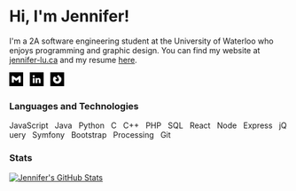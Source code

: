 # Hi, I'm Jennifer!

I'm a 2A software engineering student at the University of Waterloo who enjoys programming and graphic design. You can find my website at [jennifer-lu.ca](http:/jennifer-lu.ca) and my resume [here](https://drive.google.com/file/d/1NBUjgKfokq86oI6E6V_iHDXel4qRYI3R/view?usp=sharing).

<!-- Links to icons -->
[<img src="https://github.com/jennifer-lu/jennifer-lu/blob/main/gmail.png" title="Gmail" alt="Gmail" width="25" height="25">][1]&nbsp;&nbsp;&nbsp;[<img src="https://github.com/jennifer-lu/jennifer-lu/blob/main/linkedin.png" title="LinkedIn" alt="LinkedIn" width="25" height="25">][2]&nbsp;&nbsp;&nbsp;[<img src="https://github.com/jennifer-lu/jennifer-lu/blob/main/firefox.png" title="Firefox Add-ons" alt="Firefox Add-ons" width="25" height="25">][3]

<!-- Links to social media profiles -->
[1]: mailto:jenniferlugm@gmail.com
[2]: https://www.linkedin.com/in/-jennifer/
[3]: https://addons.mozilla.org/en-CA/firefox/user/15662468/

### Languages and Technologies

JavaScript&nbsp;&nbsp;&nbsp;Java&nbsp;&nbsp;&nbsp;Python&nbsp;&nbsp;&nbsp;C&nbsp;&nbsp;&nbsp;C++&nbsp;&nbsp;&nbsp;PHP&nbsp;&nbsp;&nbsp;SQL&nbsp;&nbsp;&nbsp;React&nbsp;&nbsp;&nbsp;Node&nbsp;&nbsp;&nbsp;Express&nbsp;&nbsp;&nbsp;jQuery&nbsp;&nbsp;&nbsp;Symfony&nbsp;&nbsp;&nbsp;Bootstrap&nbsp;&nbsp;&nbsp;Processing&nbsp;&nbsp;&nbsp;Git

<!-- ### Coming Soon -->

### Stats

[![Jennifer's GitHub Stats](https://github-readme-stats.vercel.app/api?username=jennifer-lu&title_color=f5f5f5&text_color=f5f5f5&icon_color=f5f5f5&bg_color=000000)](https://github.com/anuraghazra/github-readme-stats)
